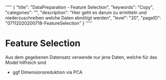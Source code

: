 '''''
{
"title": "DataPreparation - Feature Selection",
"keywords": "Copy",
"categories": "",
"description": "Hier geht es darum zu ermitteln und niederzuschreiben welche Daten ebnötigt werden",
"level": "20",
"pageID": "07112020200718-FeatureSelection"
}
'''''

# Feature Selection
Aus dem gegebenen Datensatz verwende nur jene Daten, welche für das Model hilfreich sind
- ggf Dimensionsreduktion via PCA


